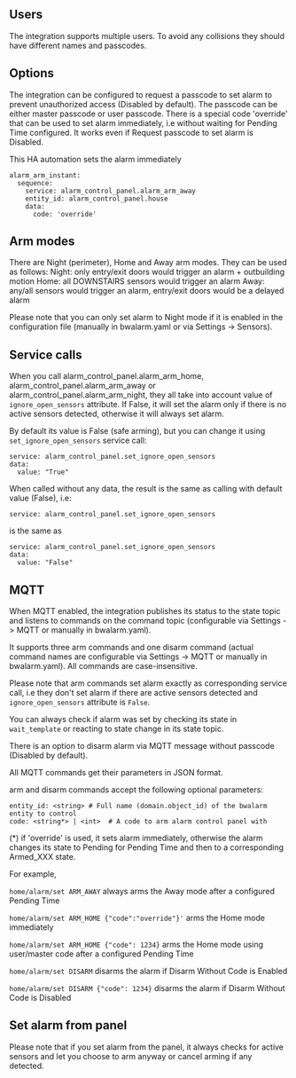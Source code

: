## Users

The integration supports multiple users. To avoid any collisions they should have different names and passcodes.

## Options

The integration can be configured to request a passcode to set alarm to prevent unauthorized access (Disabled by default).
The passcode can be either master passcode or user passcode.
There is a special code 'override' that can be used to set alarm immediately, i.e without waiting for Pending Time configured. It works even if Request passcode to set alarm is Disabled.

This HA automation sets the alarm immediately
```
alarm_arm_instant:
  sequence:
    service: alarm_control_panel.alarm_arm_away
    entity_id: alarm_control_panel.house
    data:
      code: 'override'
```

## Arm modes
There are Night (perimeter), Home and Away arm modes. They can be used as follows:
Night: only entry/exit doors would trigger an alarm + outbuilding motion
Home: all DOWNSTAIRS sensors would trigger an alarm
Away: any/all sensors would trigger an alarm, entry/exit doors would be a delayed alarm

Please note that you can only set alarm to Night mode if it is enabled in the configuration file (manually in bwalarm.yaml or via Settings -> Sensors).

## Service calls
When you call alarm_control_panel.alarm_arm_home, alarm_control_panel.alarm_arm_away or alarm_control_panel.alarm_arm_night, they all take into account value of ```ignore_open_sensors``` attribute.
If False, it will set the alarm only if there is no active sensors detected, otherwise it will always set alarm.

By default its value is False (safe arming), but you can change it using ```set_ignore_open_sensors``` service call:
```
service: alarm_control_panel.set_ignore_open_sensors
data:
  value: "True"
```
When called without any data, the result is the same as calling with default value (False), i.e:
```
service: alarm_control_panel.set_ignore_open_sensors
```
is the same as
```
service: alarm_control_panel.set_ignore_open_sensors
data:
  value: "False"
```

## MQTT

When MQTT enabled, the integration publishes its status to the state topic and listens to commands on the command topic (configurable via Settings -> MQTT or manually in bwalarm.yaml).

It supports three arm commands and one disarm command (actual command names are configurable via Settings -> MQTT or manually in bwalarm.yaml). All commands are case-insensitive.

Please note that arm commands set alarm exactly as corresponding service call, i.e they don't set alarm if there are active sensors detected and ```ignore_open_sensors``` attribute is ```False```.

You can always check if alarm was set by checking its state in ```wait_template``` or reacting to state change in its state topic.

There is an option to disarm  alarm via MQTT message without passcode (Disabled by default).


All MQTT commands get their parameters in JSON format.

arm and disarm commands accept the following optional parameters:

```
entity_id: <string> # Full name (domain.object_id) of the bwalarm entity to control
code: <string*> | <int>  # A code to arm alarm control panel with
```
(\*) if 'override' is used, it sets alarm immediately, otherwise the alarm changes its state to Pending for Pending Time and then to a corresponding Armed_XXX state.

For example,

```home/alarm/set ARM_AWAY```
  always arms the Away mode after a configured Pending Time

```home/alarm/set ARM_HOME {"code":"override"}'```
  arms the Home mode immediately

```home/alarm/set ARM_HOME {"code": 1234}```
  arms the Home mode using user/master code after a configured Pending Time

```home/alarm/set DISARM```
  disarms the alarm if Disarm Without Code is Enabled

```home/alarm/set DISARM {"code": 1234}```
  disarms the alarm if Disarm Without Code is Disabled

## Set alarm from panel
Please note that if you set alarm from the panel, it always checks for active sensors and let you choose to arm anyway or cancel arming if any detected.
